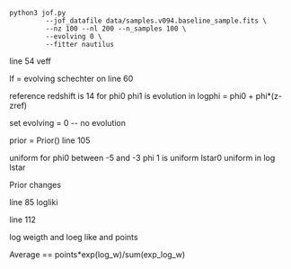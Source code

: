 ```
python3 jof.py
         --jof_datafile data/samples.v094.baseline_sample.fits \
         --nz 100 --nl 200 --n_samples 100 \
         --evolving 0 \
         --fitter nautilus
```

line 54 veff

lf = evolving schechter on line 60

reference redshift is 14 for phi0
phi1 is evolution in logphi = phi0 + phi*(z-zref)

set evolving = 0 -- no evolution


prior = Prior() line 105

uniform for phi0 between -5 and -3
phi 1 is uniform
lstar0 uniform in log lstar

Prior changes


line 85 logliki

line 112

log weigth and loeg like and points

Average == points*exp(log_w)/sum(exp_log_w)